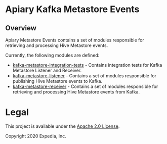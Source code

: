 # Apiary Kafka Metastore Events

## Overview
Apiary Metastore Events contains a set of modules responsible for retrieving and processing Hive Metastore events.

Currently, the following modules are defined:
 - [kafka-metastore-integration-tests](kafka-metastore-integration-tests) - Contains integration tests for Kafka Metastore Listener and Receiver.
 - [kafka-metastore-listener](kafka-metastore-listener) - Contains a set of modules responsible for publishing Hive Metastore events to Kafka.
 - [kafka-metastore-receiver](kafka-metastore-receiver) - Contains a set of modules responsible for retrieving and processing Hive Metastore events from Kafka.

# Legal
This project is available under the [Apache 2.0 License](http://www.apache.org/licenses/LICENSE-2.0.html).

Copyright 2020 Expedia, Inc.
